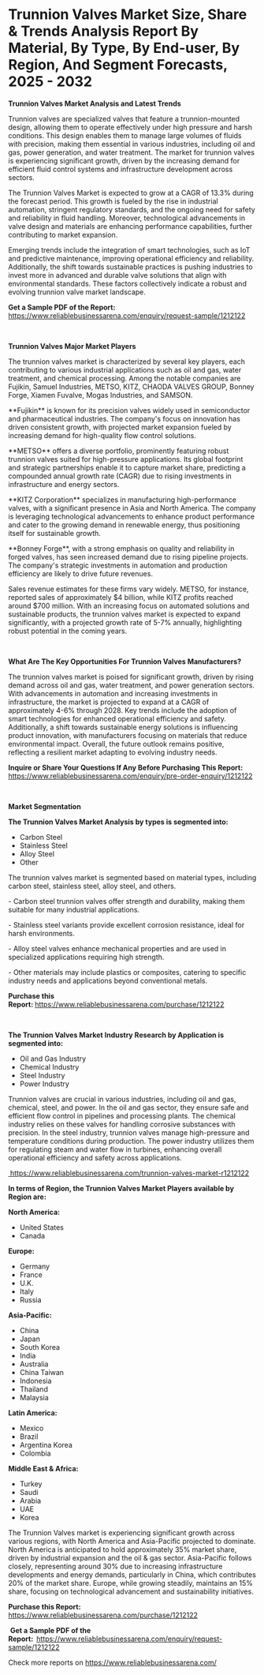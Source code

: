 <p><h1>Trunnion Valves Market Size, Share & Trends Analysis Report By Material, By Type, By End-user, By Region, And Segment Forecasts, 2025 - 2032</h1></p><p><strong>Trunnion Valves Market Analysis and Latest Trends</strong></p>
<p><p>Trunnion valves are specialized valves that feature a trunnion-mounted design, allowing them to operate effectively under high pressure and harsh conditions. This design enables them to manage large volumes of fluids with precision, making them essential in various industries, including oil and gas, power generation, and water treatment. The market for trunnion valves is experiencing significant growth, driven by the increasing demand for efficient fluid control systems and infrastructure development across sectors.</p><p>The Trunnion Valves Market is expected to grow at a CAGR of 13.3% during the forecast period. This growth is fueled by the rise in industrial automation, stringent regulatory standards, and the ongoing need for safety and reliability in fluid handling. Moreover, technological advancements in valve design and materials are enhancing performance capabilities, further contributing to market expansion. </p><p>Emerging trends include the integration of smart technologies, such as IoT and predictive maintenance, improving operational efficiency and reliability. Additionally, the shift towards sustainable practices is pushing industries to invest more in advanced and durable valve solutions that align with environmental standards. These factors collectively indicate a robust and evolving trunnion valve market landscape.</p></p>
<p><strong>Get a Sample PDF of the Report:&nbsp;</strong> <a href="https://www.reliablebusinessarena.com/enquiry/request-sample/1212122?utm_campaign=3218&utm_medium=2&utm_source=Github&utm_content=ia&utm_term=24032025&utm_id=trunnion-valves">https://www.reliablebusinessarena.com/enquiry/request-sample/1212122</a></p>
<p>&nbsp;</p>
<p><strong>Trunnion Valves Major Market Players</strong></p>
<p><p>The trunnion valves market is characterized by several key players, each contributing to various industrial applications such as oil and gas, water treatment, and chemical processing. Among the notable companies are Fujikin, Samuel Industries, METSO, KITZ, CHAODA VALVES GROUP, Bonney Forge, Xiamen Fuvalve, Mogas Industries, and SAMSON.</p><p>**Fujikin** is known for its precision valves widely used in semiconductor and pharmaceutical industries. The company's focus on innovation has driven consistent growth, with projected market expansion fueled by increasing demand for high-quality flow control solutions.</p><p>**METSO** offers a diverse portfolio, prominently featuring robust trunnion valves suited for high-pressure applications. Its global footprint and strategic partnerships enable it to capture market share, predicting a compounded annual growth rate (CAGR) due to rising investments in infrastructure and energy sectors.</p><p>**KITZ Corporation** specializes in manufacturing high-performance valves, with a significant presence in Asia and North America. The company is leveraging technological advancements to enhance product performance and cater to the growing demand in renewable energy, thus positioning itself for sustainable growth.</p><p>**Bonney Forge**, with a strong emphasis on quality and reliability in forged valves, has seen increased demand due to rising pipeline projects. The company's strategic investments in automation and production efficiency are likely to drive future revenues.</p><p>Sales revenue estimates for these firms vary widely. METSO, for instance, reported sales of approximately $4 billion, while KITZ profits reached around $700 million. With an increasing focus on automated solutions and sustainable products, the trunnion valves market is expected to expand significantly, with a projected growth rate of 5-7% annually, highlighting robust potential in the coming years.</p></p>
<p>&nbsp;</p>
<p><strong>What Are The Key Opportunities For Trunnion Valves Manufacturers?</strong></p>
<p><p>The trunnion valves market is poised for significant growth, driven by rising demand across oil and gas, water treatment, and power generation sectors. With advancements in automation and increasing investments in infrastructure, the market is projected to expand at a CAGR of approximately 4-6% through 2028. Key trends include the adoption of smart technologies for enhanced operational efficiency and safety. Additionally, a shift towards sustainable energy solutions is influencing product innovation, with manufacturers focusing on materials that reduce environmental impact. Overall, the future outlook remains positive, reflecting a resilient market adapting to evolving industry needs.</p></p>
<p><strong>Inquire or Share Your Questions If Any Before Purchasing This Report:</strong> <a href="https://www.reliablebusinessarena.com/enquiry/pre-order-enquiry/1212122?utm_campaign=3218&utm_medium=2&utm_source=Github&utm_content=ia&utm_term=24032025&utm_id=trunnion-valves">https://www.reliablebusinessarena.com/enquiry/pre-order-enquiry/1212122</a></p>
<p>&nbsp;</p>
<p><strong>Market Segmentation</strong></p>
<p><strong>The Trunnion Valves Market Analysis by types is segmented into:</strong></p>
<p><ul><li>Carbon Steel</li><li>Stainless Steel</li><li>Alloy Steel</li><li>Other</li></ul></p>
<p><p>The trunnion valves market is segmented based on material types, including carbon steel, stainless steel, alloy steel, and others. </p><p>- Carbon steel trunnion valves offer strength and durability, making them suitable for many industrial applications.</p><p>- Stainless steel variants provide excellent corrosion resistance, ideal for harsh environments.</p><p>- Alloy steel valves enhance mechanical properties and are used in specialized applications requiring high strength.</p><p>- Other materials may include plastics or composites, catering to specific industry needs and applications beyond conventional metals.</p></p>
<p><strong>Purchase this Report:&nbsp;</strong><a href="https://www.reliablebusinessarena.com/purchase/1212122?utm_campaign=3218&utm_medium=2&utm_source=Github&utm_content=ia&utm_term=24032025&utm_id=trunnion-valves">https://www.reliablebusinessarena.com/purchase/1212122</a></p>
<p>&nbsp;</p>
<p><strong>The Trunnion Valves Market Industry Research by Application is segmented into:</strong></p>
<p><ul><li>Oil and Gas Industry</li><li>Chemical Industry</li><li>Steel Industry</li><li>Power Industry</li></ul></p>
<p><p>Trunnion valves are crucial in various industries, including oil and gas, chemical, steel, and power. In the oil and gas sector, they ensure safe and efficient flow control in pipelines and processing plants. The chemical industry relies on these valves for handling corrosive substances with precision. In the steel industry, trunnion valves manage high-pressure and temperature conditions during production. The power industry utilizes them for regulating steam and water flow in turbines, enhancing overall operational efficiency and safety across applications.</p></p>
<p><a href="https://www.reliablebusinessarena.com/trunnion-valves-market-r1212122?utm_campaign=3218&utm_medium=2&utm_source=Github&utm_content=ia&utm_term=24032025&utm_id=trunnion-valves">&nbsp;https://www.reliablebusinessarena.com/trunnion-valves-market-r1212122</a></p>
<p><strong>In terms of Region, the Trunnion Valves Market Players available by Region are:</strong></p>
<p>
    <p> <strong> North America: </strong>
        <ul>
            <li>United States</li>
            <li>Canada</li>
        </ul>
        </p> 
    <p> <strong> Europe: </strong>
        <ul>
            <li>Germany</li>
            <li>France</li>
            <li>U.K.</li>
            <li>Italy</li>
            <li>Russia</li>
        </ul>
        </p> 
    <p> <strong> Asia-Pacific: </strong>
        <ul>
            <li>China</li>
            <li>Japan</li>
            <li>South Korea</li>
            <li>India</li>
            <li>Australia</li>
            <li>China Taiwan</li>
            <li>Indonesia</li>
            <li>Thailand</li>
            <li>Malaysia</li>
        </ul>
        </p> 
    <p> <strong> Latin America: </strong>
        <ul>
            <li>Mexico</li>
            <li>Brazil</li>
            <li>Argentina Korea</li>
            <li>Colombia</li>
        </ul>
        </p> 
    <p> <strong> Middle East & Africa: </strong>
        <ul>
            <li>Turkey</li>
            <li>Saudi</li>
            <li>Arabia</li>
            <li>UAE</li>
            <li>Korea</li>
        </ul>
    </p>
    </p>
<p><p>The Trunnion Valves market is experiencing significant growth across various regions, with North America and Asia-Pacific projected to dominate. North America is anticipated to hold approximately 35% market share, driven by industrial expansion and the oil & gas sector. Asia-Pacific follows closely, representing around 30% due to increasing infrastructure developments and energy demands, particularly in China, which contributes 20% of the market share. Europe, while growing steadily, maintains an 15% share, focusing on technological advancement and sustainability initiatives.</p></p>
<p><strong>Purchase this Report: </strong><a href="https://www.reliablebusinessarena.com/purchase/1212122?utm_campaign=3218&utm_medium=2&utm_source=Github&utm_content=ia&utm_term=24032025&utm_id=trunnion-valves">https://www.reliablebusinessarena.com/purchase/1212122</a></p>
<p>&nbsp;<strong>Get a Sample PDF of the Report:&nbsp;&nbsp;</strong><a href="https://www.reliablebusinessarena.com/enquiry/request-sample/1212122?utm_campaign=3218&utm_medium=2&utm_source=Github&utm_content=ia&utm_term=24032025&utm_id=trunnion-valves">https://www.reliablebusinessarena.com/enquiry/request-sample/1212122</a></p>
<p><strong></strong></p>
<p>Check more reports on <a href="https://www.reliablebusinessarena.com/?utm_campaign=3218&utm_medium=2&utm_source=Github&utm_content=ia&utm_term=24032025&utm_id=trunnion-valves">https://www.reliablebusinessarena.com/</a></p>